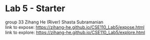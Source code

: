 # Lab 5 - Starter
group 33
Zihang He (River)
Shasta Subramanian
<br>
link to expose: https://zihang-he.github.io/CSE110_Lab5/expose.html
<br>
link to explore: https://zihang-he.github.io/CSE110_Lab5/explore.html
